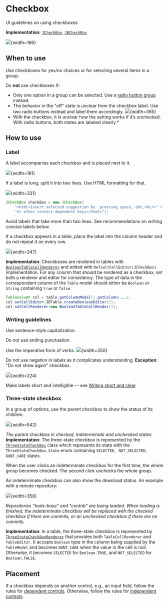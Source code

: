 <!-- Copyright 2000-2024 JetBrains s.r.o. and contributors. Use of this source code is governed by the Apache 2.0 license. -->

# Checkbox

<link-summary>UI guidelines on using checkboxes.</link-summary>

<tldr>

**Implementation:** [`JCheckBox`](https://docs.oracle.com/javase/tutorial/uiswing/components/button.html), [`JBCheckBox`](%gh-ic%/platform/platform-api/src/com/intellij/ui/components/JBCheckBox.java)

</tldr>

![](checkbox_example.png){width=166}

## When to use

Use checkboxes for yes/no choices or for selecting several items in a group.

Do **not** use checkboxes if:
* Only one option in a group can be selected. Use a [radio button group](radio_button.md) instead.
* The behavior in the "off" state is unclear from the checkbox label. Use two radio buttons instead and label them accordingly.
![](when_to_use.png){width=365}
* With the checkbox, it is unclear how the setting works if it’s unchecked. With radio buttons, both states are labeled clearly.*


## How to use

### Label

A label accompanies each checkbox and is placed next to it.

![](checkbox_label.png){width=161}

If a label is long, split it into two lines. Use HTML formatting for that.

![](label_twoline.png){width=331}

```java
JCheckBox checkBox = new JCheckBox(
    "<html>Insert selected suggestion by  pressing space, dot,<br/>" +
    "or other context-dependent keys</html>");
```

Avoid labels that take more than two lines. See recommendations on writing concise labels below.

If a checkbox appears in a table, place the label into the column header and do not repeat it on every row.

![](checkbox_table.png){width=347}

**Implementation**: Checkboxes are rendered in tables with [`BooleanTableCellRenderer`](%gh-ic%/platform/core-ui/src/ui/BooleanTableCellRenderer.java)
and edited with `DefaultCellEditor(JCheckBox)` implementation.
For any column that should be rendered as a checkbox, set both a renderer and editor for consistency.
The type of data in the correspondent column of the `Table` model should either be `Boolean` or `String` containing `true` or `false`.

```java
TableColumn col = table.getColumnModel().getColumn(...);
col.setCellEditor(JBTable.createBooleanEditor());
col.setCellRenderer(new BooleanTableCellRender());
```

### Writing guidelines

Use sentence-style capitalization.

Do not use ending punctuation.

Use the imperative form of verbs.
![](label_short.png){width=350}

Do not use negation in labels as it complicates understanding.
**Exception**: "Do not show again" checkbox.

![](label_answeryes.png){width=224}

Make labels short and intelligible — see [Writing short and clear](writing_short.md).


### Three-state checkbox

In a group of options, use the parent checkbox to show the status of its children.

![](indeterminate_checkbox.png){width=542}

*The parent checkbox in checked, indeterminate and unchecked states*
**Implementation**: The three-state checkbox is represented by the [`ThreeStateCheckBox`](%gh-ic%/platform/util/ui/src/com/intellij/util/ui/ThreeStateCheckBox.java)
class which represents its state with the `ThreeStateCheckBox.State` enum containing `SELECTED, NOT_SELECTED, DONT_CARE` states.

When the user clicks an indeterminate checkbox for the first time, the whole group becomes checked. The second click unchecks the whole group.

An indeterminate checkbox can also show the download status. An example with a remote repository:

![](indeterminate_status.png){width=358}

*Repositories "tools-base" and "contrib" are being loaded. When loading is finished, the indeterminate checkbox will be replaced with the checked checkbox if there are commits, or an unchecked checkbox if there are no commits.*

**Implementation**: In a table, the three-state checkbox is represented by [`ThreeStateCheckBoxRenderer`](%gh-ic%/platform/lang-impl/src/com/intellij/profile/codeInspection/ui/table/ThreeStateCheckBoxRenderer.java)
that provides both `TableCellRenderer` and `TableEditor`.
It accepts `Boolean` type in the column being supplied by the `TableModel` and becomes `DONT_CARE` when the value in the cell is null.
Otherwise, it becomes `SELECTED` for `Boolean.TRUE`, and `NOT_SELECTED` for `Boolean.FALSE`.

## Placement

If a checkbox depends on another control, e.g., an input field, follow the rules for [dependent controls](layout.md#dependent-controls). Otherwise, follow the rules for [independent controls](layout.md#independent-controls).

<!--
### Colors
<p> The color keys can be used only in a UI theme plugin. </p>

<table>
 <col width="50%">
      <tr>
         <td> Unchecked background </td>
         <td> Checkbox.Background.Default <br/>
              Checkbox.Background.Default.Dark </td>
     </tr>
     <tr>
         <td> Checked background </td>
         <td> Checkbox.Background.Selected <br/>
              Checkbox.Background.Selected.Dark
         </td>
     </tr>
     <tr>
         <td> Disabled background </td>
         <td> Checkbox.Background.Disabled <br/>
              Checkbox.Background.Disabled.Dark
         </td>
     </tr>
     <tr>
         <td> Unchecked border </td>
         <td> Checkbox.Border.Default <br/>
              Checkbox.Border.Default.Dark
         </td>
     </tr>
     <tr>
         <td> Checked border </td>
         <td> Checkbox.Border.Selected <br/>
              Checkbox.Border.Selected.Dark
         </td>
     </tr>
     <tr>
         <td> Disabled border </td>
         <td> Checkbox.Border.Disabled <br/>
              Checkbox.Border.Disabled.Dark
         </td>
     </tr>
     <tr>
          <td> Focused inner 1px border for unchecked state </td>
          <td> Checkbox.Focus.Thin.Default <br/>
               Checkbox.Focus.Thin.Default.Dark
          </td>
      </tr>
      <tr>
          <td> Focused inner 1px border for checked state </td>
          <td> Checkbox.Focus.Thin.Selected <br/>
               Checkbox.Focus.Thin.Selected.Dark
          </td>
      </tr>
      <tr>
          <td> Focused outer 2px border </td>
          <td> Checkbox.Focus.Wide <br/>
               Checkbox.Focus.Wide.Dark
          </td>
      </tr>
      <tr>
          <td> Checkmark fill </td>
          <td> Checkbox.Foreground.Selected <br/>
               Checkbox.Foreground.Selected.Dark
          </td>
      </tr>
      <tr>
          <td> Disabled checkmark fill </td>
          <td> Checkbox.Foreground.Disabled <br/>
               Checkbox.Foreground.Disabled.Dark
          </td>
      </tr>
</table>
-->
